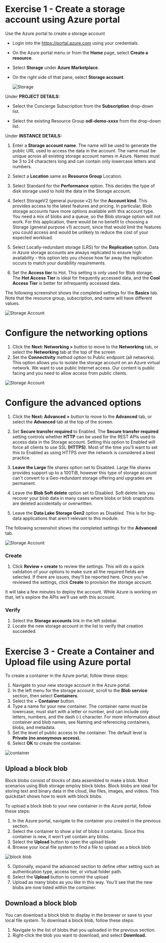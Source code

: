 
# Exercise 1 - Create a storage account using Azure portal
Use the Azure portal to create a storage account
- Login into the <https://portal.azure.com>  using your credentials.
- On the Azure portal menu or from the **Home** page, select **Create a resource**.
- Select **Storage** under **Azure Marketplace**.
- On the right side of that pane, select **Storage account**.
     
  ![Storage](https://github.com/Gvashi/Storage-Account-LabDemo/blob/master/Images/storasge.png)
   
Under **PROJECT DETAILS:**

- Select the Concierge Subscription from the **Subscription** drop-down list.

- Select the existing Resource Group **odl-demo-xxxx** from the drop-down list.

Under **INSTANCE DETAILS:**

1. Enter a **Storage account name**. The name will be used to generate the public URL used to access the data in the account. The name must be unique across all existing storage account names in Azure. Names must be 3 to 24 characters long and can contain only lowercase letters and numbers.

2. Select a **Location** same as **Resource Group** Location.

3. Select Standard for the **Performance** option. This decides the type of disk storage used to hold the data in the Storage account.

4. Select StorageV2 (general purpose v2) for the **Account kind**. This provides access to the latest features and pricing. In particular, Blob storage accounts have more options available with this account type. You need a mix of blobs and a queue, so the Blob storage option will not work. For this application, there would be no benefit to choosing a Storage (general purpose v1) account, since that would limit the features you could access and would be unlikely to reduce the cost of your expected workload.

5. Select Locally-redundant storage (LRS) for the **Replication** option. Data in Azure storage accounts are always replicated to ensure high availability - this option lets you choose how far away the replication occurs to match your durability requirements.

6. Set the **Access tier** to Hot. This setting is only used for Blob storage. The **Hot Access Tier** is ideal for frequently accessed data, and the **Cool Access Tier** is better for infrequently accessed data.

The following screenshot shows the completed settings for the **Basics** tab. Note that the resource group, subscription, and name will have different values.

  ![Storage Account](https://github.com/Gvashi/Storage-Account-LabDemo/blob/master/Images/image%202.png)
      
# Configure the networking options

1. Click the **Next: Networking >** button to move to the **Networking** tab, or select the **Networking** tab at the top of the screen
2. Set the **Connectivity** method option to Public endpoint (all networks). This option allows you to isolate the storage account on an Azure virtual network. We want to use public Internet access. Our content is public facing and you need to allow access from public clients.

  ![Storage Account](https://github.com/Gvashi/Storage-Account-LabDemo/blob/master/Images/5-create-storage-account-network.png)

# Configure the advanced options 
1. Click the **Next: Advanced >** button to move to the **Advanced** tab, or select the **Advanced** tab at the top of the screen.

2. Set **Secure transfer required** to Enabled. The **Secure transfer required** setting controls whether **HTTP** can be used for the REST APIs used to access data in the Storage account. Setting this option to Enabled will force all clients to use SSL **(HTTPS)**. Most of the time you'll want to set this to Enabled as using HTTPS over the network is considered a best practice.

3. **Leave the Large** file shares option set to Disabled. Large file shares provides support up to a 100TiB, however this type of storage account can't convert to a Geo-redundant storage offering and upgrades are permanent.

4. Leave the **Blob Soft delete** option set to Disabled. Soft delete lets you recover your blob data in many cases where blobs or blob snapshots are deleted accidentally or overwritten.

5. Leave the **Data Lake Storage Gen2** option as Disabled. This is for big-data applications that aren't relevant to this module.

The following screenshot shows the completed settings for the **Advanced** tab.

  ![Storage Account](https://github.com/Gvashi/Storage-Account-LabDemo/blob/master/Images/5-create-storage-account-advanced.png)
### Create

1. Click **Review + create** to review the settings. This will do a quick validation of your options to make sure all the required fields are selected. If there are issues, they'll be reported here. Once you've reviewed the settings, click **Create** to provision the storage account.

It will take a few minutes to deploy the account. While Azure is working on that, let's explore the APIs we'll use with this account.

### Verify

1. Select the **Storage accounts** link in the left sidebar.
2. Locate the new storage account in the list to verify that creation succeeded.

# Exercise 3 - Create a Container and Upload file using Azure portal

To create a container in the Azure portal, follow these steps:

1. Navigate to your new storage account in the Azure portal.
2. In the left menu for the storage account, scroll to the **Blob service** section, then select **Containers**.
3. Select the + **Container** button.
4. Type a name for your new container. The container name must be lowercase, must start with a letter or number, and can include only letters, numbers, and the dash (-) character. For more information about container and blob names, see Naming and referencing containers, blobs, and metadata.
5. Set the level of public access to the container. The default level is **Private (no anonymous access).**
6. Select **OK** to create the container.

  ![container](https://github.com/Gvashi/Storage-Account-LabDemo/blob/master/Images/create-container.png)

## Upload a block blob

Block blobs consist of blocks of data assembled to make a blob. Most scenarios using Blob storage employ block blobs. Block blobs are ideal for storing text and binary data in the cloud, like files, images, and videos. This quickstart shows how to work with block blobs.

To upload a block blob to your new container in the Azure portal, follow these steps:

1. In the Azure portal, navigate to the container you created in the previous section.
2. Select the container to show a list of blobs it contains. Since this container is new, it won't yet contain any blobs.
3. Select the **Upload** button to open the upload blade
4. Browse your local file system to find a file to upload as a block blob

  ![block blob](https://github.com/Gvashi/Storage-Account-LabDemo/blob/master/Images/upload-blob.png)

5. Optionally, expand the advanced section to define other setting such as authentication type, access tier, or virtual folder path.
6. Select the **Upload** button to commit the upload
7. Upload as many blobs as you like in this way. You'll see that the new blobs are now listed within the container.

## Download a block blob

You can download a block blob to display in the browser or save to your local file system. To download a block blob, follow these steps:

1. Navigate to the list of blobs that you uploaded in the previous section.
2. Right-click the blob you want to download, and select **Download.**













